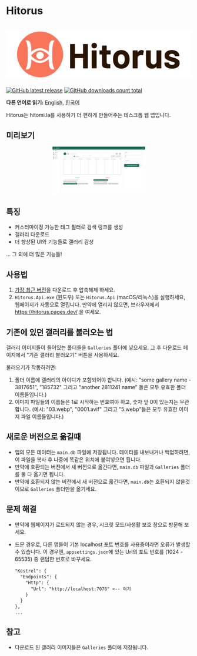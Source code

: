 # Hitorus

<h1 align="center">
  <picture>
    <source media="(prefers-color-scheme: dark)" srcset="content/banner-dark.jpeg">
    <source media="(prefers-color-scheme: light)" srcset="content/banner-light.png">
    <img alt="Hitorus" src="content/banner-light.png">
  </picture>
</h1>

[![GitHub latest release](https://img.shields.io/github/release/kaismic/Hitorus.svg?logo=github)](https://github.com/kaismic/Hitorus/releases/latest)
[![GitHub downloads count total](https://img.shields.io/github/downloads/kaismic/Hitorus/total.svg?logo=github)](https://github.com/kaismic/Hitorus/releases)

**다른 언어로 읽기:** [English](README.md), [한국어](README-ko.md)

Hitorus는 hitomi.la를 사용하기 더 편하게 만들어주는 데스크톱 웹 앱입니다.

## 미리보기
<div align="center">
  <img src="./content/preview-1.jpeg" width="50%">
</div>

## 특징
- 커스터마이징 가능한 태그 필터로 검색 링크를 생성
- 갤러리 다운로드
- 더 향상된 UI와 기능들로 갤러리 감상

... 그 외에 더 많은 기능들!

## 사용법
1. [가장 최근 버전](https://github.com/kaismic/Hitorus/releases/latest)을 다운로드 후 압축해제 하세요.
2. `Hitorus.Api.exe` (윈도우) 또는 `Hitorus.Api` (macOS/리눅스)을 실행하세요, 웹페이지가 자동으로 열립니다. 만약에 열리지 않으면, 브라우저에서 https://hitorus.pages.dev/ 을 여세요.

## 기존에 있던 갤러리를 불러오는 법
갤러리 이미지들이 들어있는 폴더들을 `Galleries` 폴더에 넣으세요. 그 후 다운로드 페이지에서 "기존 갤러리 불러오기" 버튼을 사용하세요.

불러오기가 작동하려면:
1. 폴더 이름에 갤러리의 아이디가 포함되어야 합니다. (예시: "some gallery name - 3817651", "185732" 그리고 "another 2811241 name" 들은 모두 유효한 폴더 이름들입니다.)
2. 이미지 파일들의 이름들은 1로 시작하는 번호여야 하고, 숫자 앞 0이 있는지는 무관합니다. (예시: "03.webp", "0001.avif" 그리고 "5.webp"들은 모두 유효한 이미지 파일 이름들입니다.)

## 새로운 버전으로 옮길때
- 앱의 모든 데이터는 `main.db` 파일에 저장됩니다. 데이터를 내보내거나 백업하려면, 이 파일을 복사 후 나중에 똑같은 위치에 붙여넣으면 됩니다.
- 만약에 호환되는 버전에서 새 버전으로 옮긴다면, `main.db` 파일과 `Galleries` 폴더를 둘 다 옮기면 됩니다.
- 만약에 호환되지 않는 버전에서 새 버전으로 옮긴다면, `main.db`는 호환되지 않을것이므로 `Galleries` 폴더만을 옮기세요.

## 문제 해결
- 만약에 웹페이지가 로드되지 않는 경우, 시크릿 모드/사생활 보호 창으로 방문해 보세요.
- 드문 경우로, 다른 앱들이 기본 localhost 포트 번호를 사용중이라면 오류가 발생할 수 있습니다. 이 경우엔, `appsettings.json`에 있는 Url의 포트 번호를 (1024 - 65535) 중 랜덤한 번호로 바꾸세요.

      "Kestrel": {
        "Endpoints": {
          "Http": {
            "Url": "http://localhost:7076" <-- 여기
          }
        }
      },
      ...

## 참고
- 다운로드 된 갤러리 이미지들은 `Galleries` 폴더에 저장됩니다.

